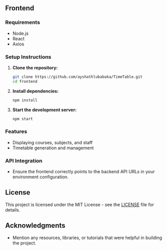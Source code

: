 ## Frontend

### Requirements

- Node.js
- React
- Axios

### Setup Instructions

1. **Clone the repository:**
   ```bash
   git clone https://github.com/ayshathlubabaka/TimeTable.git
   cd frontend
   ```

2. **Install dependencies:**
   ```bash
   npm install
   ```

3. **Start the development server:**
   ```bash
   npm start
   ```

### Features

- Displaying courses, subjects, and staff
- Timetable generation and management

### API Integration

- Ensure the frontend correctly points to the backend API URLs in your environment configuration.

## License

This project is licensed under the MIT License - see the [LICENSE](LICENSE) file for details.

## Acknowledgments

- Mention any resources, libraries, or tutorials that were helpful in building the project.

